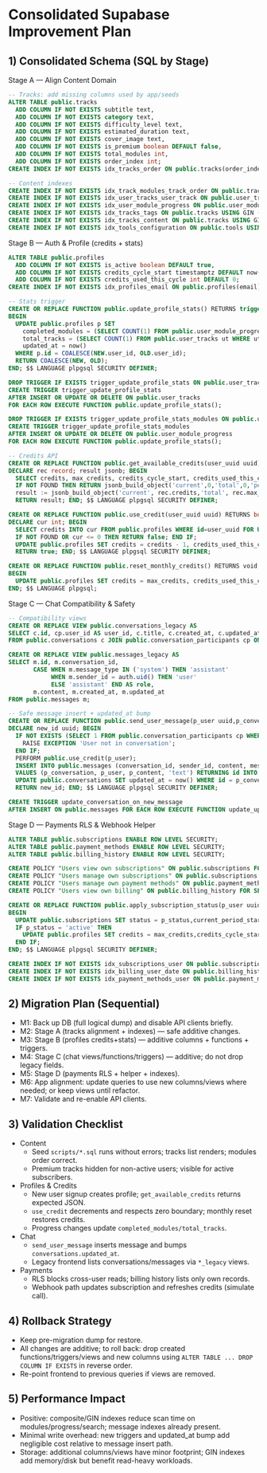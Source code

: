 # Consolidated Supabase Improvement Plan

## 1) Consolidated Schema (SQL by Stage)

Stage A — Align Content Domain
```sql
-- Tracks: add missing columns used by app/seeds
ALTER TABLE public.tracks 
  ADD COLUMN IF NOT EXISTS subtitle text,
  ADD COLUMN IF NOT EXISTS category text,
  ADD COLUMN IF NOT EXISTS difficulty_level text,
  ADD COLUMN IF NOT EXISTS estimated_duration text,
  ADD COLUMN IF NOT EXISTS cover_image text,
  ADD COLUMN IF NOT EXISTS is_premium boolean DEFAULT false,
  ADD COLUMN IF NOT EXISTS total_modules int,
  ADD COLUMN IF NOT EXISTS order_index int;
CREATE INDEX IF NOT EXISTS idx_tracks_order ON public.tracks(order_index);

-- Content indexes
CREATE INDEX IF NOT EXISTS idx_track_modules_track_order ON public.track_modules(track_id, order_index);
CREATE INDEX IF NOT EXISTS idx_user_tracks_user_track ON public.user_tracks(user_id, track_id);
CREATE INDEX IF NOT EXISTS idx_user_module_progress ON public.user_module_progress(user_id, track_id, module_id);
CREATE INDEX IF NOT EXISTS idx_tracks_tags ON public.tracks USING GIN (tags);
CREATE INDEX IF NOT EXISTS idx_tracks_content ON public.tracks USING GIN (content);
CREATE INDEX IF NOT EXISTS idx_tools_configuration ON public.tools USING GIN (configuration);
```

Stage B — Auth & Profile (credits + stats)
```sql
ALTER TABLE public.profiles
  ADD COLUMN IF NOT EXISTS is_active boolean DEFAULT true,
  ADD COLUMN IF NOT EXISTS credits_cycle_start timestamptz DEFAULT now(),
  ADD COLUMN IF NOT EXISTS credits_used_this_cycle int DEFAULT 0;
CREATE INDEX IF NOT EXISTS idx_profiles_email ON public.profiles(email);

-- Stats trigger
CREATE OR REPLACE FUNCTION public.update_profile_stats() RETURNS trigger AS $$
BEGIN
  UPDATE public.profiles p SET 
    completed_modules = (SELECT COUNT(1) FROM public.user_module_progress ump WHERE ump.user_id = p.id AND ump.completed = true),
    total_tracks = (SELECT COUNT(1) FROM public.user_tracks ut WHERE ut.user_id = p.id),
    updated_at = now()
  WHERE p.id = COALESCE(NEW.user_id, OLD.user_id);
  RETURN COALESCE(NEW, OLD);
END; $$ LANGUAGE plpgsql SECURITY DEFINER;

DROP TRIGGER IF EXISTS trigger_update_profile_stats ON public.user_tracks;
CREATE TRIGGER trigger_update_profile_stats
AFTER INSERT OR UPDATE OR DELETE ON public.user_tracks
FOR EACH ROW EXECUTE FUNCTION public.update_profile_stats();

DROP TRIGGER IF EXISTS trigger_update_profile_stats_modules ON public.user_module_progress;
CREATE TRIGGER trigger_update_profile_stats_modules
AFTER INSERT OR UPDATE OR DELETE ON public.user_module_progress
FOR EACH ROW EXECUTE FUNCTION public.update_profile_stats();

-- Credits API
CREATE OR REPLACE FUNCTION public.get_available_credits(user_uuid uuid) RETURNS jsonb AS $$
DECLARE rec record; result jsonb; BEGIN
  SELECT credits, max_credits, credits_cycle_start, credits_used_this_cycle INTO rec FROM public.profiles WHERE id = user_uuid;
  IF NOT FOUND THEN RETURN jsonb_build_object('current',0,'total',0,'percentage',0,'renewal_date',null); END IF;
  result := jsonb_build_object('current', rec.credits,'total', rec.max_credits,'percentage', CASE WHEN rec.max_credits>0 THEN ROUND((rec.credits::numeric/rec.max_credits)*100) ELSE 0 END,'renewal_date', rec.credits_cycle_start + interval '30 days');
  RETURN result; END; $$ LANGUAGE plpgsql SECURITY DEFINER;

CREATE OR REPLACE FUNCTION public.use_credit(user_uuid uuid) RETURNS boolean AS $$
DECLARE cur int; BEGIN
  SELECT credits INTO cur FROM public.profiles WHERE id=user_uuid FOR UPDATE;
  IF NOT FOUND OR cur <= 0 THEN RETURN false; END IF;
  UPDATE public.profiles SET credits = credits - 1, credits_used_this_cycle = credits_used_this_cycle + 1, updated_at = now() WHERE id = user_uuid;
  RETURN true; END; $$ LANGUAGE plpgsql SECURITY DEFINER;

CREATE OR REPLACE FUNCTION public.reset_monthly_credits() RETURNS void AS $$
BEGIN
  UPDATE public.profiles SET credits = max_credits, credits_used_this_cycle = 0, credits_cycle_start = now(), updated_at = now();
END; $$ LANGUAGE plpgsql;
```

Stage C — Chat Compatibility & Safety
```sql
-- Compatibility views
CREATE OR REPLACE VIEW public.conversations_legacy AS
SELECT c.id, cp.user_id AS user_id, c.title, c.created_at, c.updated_at
FROM public.conversations c JOIN public.conversation_participants cp ON cp.conversation_id = c.id;

CREATE OR REPLACE VIEW public.messages_legacy AS
SELECT m.id, m.conversation_id,
       CASE WHEN m.message_type IN ('system') THEN 'assistant'
            WHEN m.sender_id = auth.uid() THEN 'user'
            ELSE 'assistant' END AS role,
       m.content, m.created_at, m.updated_at
FROM public.messages m;

-- Safe message insert + updated_at bump
CREATE OR REPLACE FUNCTION public.send_user_message(p_user uuid,p_conversation uuid,p_content text) RETURNS uuid AS $$
DECLARE new_id uuid; BEGIN
  IF NOT EXISTS (SELECT 1 FROM public.conversation_participants cp WHERE cp.conversation_id = p_conversation AND cp.user_id = p_user) THEN
    RAISE EXCEPTION 'User not in conversation';
  END IF;
  PERFORM public.use_credit(p_user);
  INSERT INTO public.messages (conversation_id, sender_id, content, message_type)
  VALUES (p_conversation, p_user, p_content, 'text') RETURNING id INTO new_id;
  UPDATE public.conversations SET updated_at = now() WHERE id = p_conversation;
  RETURN new_id; END; $$ LANGUAGE plpgsql SECURITY DEFINER;

CREATE TRIGGER update_conversation_on_new_message
AFTER INSERT ON public.messages FOR EACH ROW EXECUTE FUNCTION update_updated_at_column();
```

Stage D — Payments RLS & Webhook Helper
```sql
ALTER TABLE public.subscriptions ENABLE ROW LEVEL SECURITY;
ALTER TABLE public.payment_methods ENABLE ROW LEVEL SECURITY;
ALTER TABLE public.billing_history ENABLE ROW LEVEL SECURITY;

CREATE POLICY "Users view own subscriptions" ON public.subscriptions FOR SELECT TO authenticated USING (user_id = auth.uid());
CREATE POLICY "Users manage own subscriptions" ON public.subscriptions FOR UPDATE TO authenticated USING (user_id = auth.uid());
CREATE POLICY "Users manage own payment methods" ON public.payment_methods FOR ALL TO authenticated USING (user_id = auth.uid()) WITH CHECK (user_id = auth.uid());
CREATE POLICY "Users view own billing" ON public.billing_history FOR SELECT TO authenticated USING (user_id = auth.uid());

CREATE OR REPLACE FUNCTION public.apply_subscription_status(p_user uuid,p_status text,p_period_start timestamptz,p_period_end timestamptz) RETURNS void AS $$
BEGIN
  UPDATE public.subscriptions SET status = p_status,current_period_start = p_period_start,current_period_end = p_period_end,updated_at = now() WHERE user_id = p_user;
  IF p_status = 'active' THEN
    UPDATE public.profiles SET credits = max_credits,credits_cycle_start = coalesce(p_period_start, now()),credits_used_this_cycle = 0,updated_at = now() WHERE id = p_user;
  END IF;
END; $$ LANGUAGE plpgsql SECURITY DEFINER;

CREATE INDEX IF NOT EXISTS idx_subscriptions_user ON public.subscriptions(user_id);
CREATE INDEX IF NOT EXISTS idx_billing_user_date ON public.billing_history(user_id, billing_date DESC);
CREATE INDEX IF NOT EXISTS idx_payment_methods_user ON public.payment_methods(user_id, is_default);
```

## 2) Migration Plan (Sequential)
- M1: Back up DB (full logical dump) and disable API clients briefly.
- M2: Stage A (tracks alignment + indexes) — safe additive changes.
- M3: Stage B (profiles credits+stats) — additive columns + functions + triggers.
- M4: Stage C (chat views/functions/triggers) — additive; do not drop legacy fields.
- M5: Stage D (payments RLS + helper + indexes).
- M6: App alignment: update queries to use new columns/views where needed; or keep views until refactor.
- M7: Validate and re-enable API clients.

## 3) Validation Checklist
- Content
  - Seed `scripts/*.sql` runs without errors; tracks list renders; modules order correct.
  - Premium tracks hidden for non-active users; visible for active subscribers.
- Profiles & Credits
  - New user signup creates profile; `get_available_credits` returns expected JSON.
  - `use_credit` decrements and respects zero boundary; monthly reset restores credits.
  - Progress changes update `completed_modules/total_tracks`.
- Chat
  - `send_user_message` inserts message and bumps `conversations.updated_at`.
  - Legacy frontend lists conversations/messages via `*_legacy` views.
- Payments
  - RLS blocks cross-user reads; billing history lists only own records.
  - Webhook path updates subscription and refreshes credits (simulate call).

## 4) Rollback Strategy
- Keep pre-migration dump for restore.
- All changes are additive; to roll back: drop created functions/triggers/views and new columns using `ALTER TABLE ... DROP COLUMN IF EXISTS` in reverse order.
- Re-point frontend to previous queries if views are removed.

## 5) Performance Impact
- Positive: composite/GIN indexes reduce scan time on modules/progress/search; message indexes already present.
- Minimal write overhead: new triggers and updated_at bump add negligible cost relative to message insert path.
- Storage: additional columns/views have minor footprint; GIN indexes add memory/disk but benefit read-heavy workloads.

